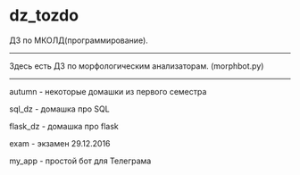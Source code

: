 # dz_tozdo
ДЗ по МКОЛД(программирование). 
***

Здесь есть ДЗ по морфологическим анализаторам. (morphbot.py)

***

autumn - некоторые домашки из первого семестра

sql_dz - домашка про SQL

flask_dz - домашка про flask

exam - экзамен 29.12.2016

my_app - простой бот для Телеграма






